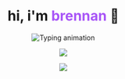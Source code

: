 <h1 align="center">
  hi, i'm <span style="color:#a855f7;">brennan</span> 👋
</h1>

<p align="center">
  <img src="https://readme-typing-svg.demolab.com?font=Fira+Code&weight=500&size=22&duration=2500&pause=1000&center=true&vCenter=true&multiline=true&width=435&height=60&lines=front-end+developer" alt="Typing animation" />
</p>
</p>

<p align="center">
  <img src="https://skillicons.dev/icons?i=angular,nextjs,js,ts,discordjs,docker,html,css,mysql,postgres,mongodb,tailwind,git,npm,vscode,cloudflare,figma&theme=light" />
</p>

<p align="center">
  <a href="https://discord.com/users/slaypetes">
    <img src="https://img.shields.io/badge/discord-@slaypetes-5865F2?style=flat-square&logo=discord&logoColor=white" />
  </a>
</p>
